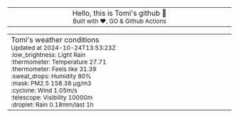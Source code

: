 
<div align="center">
<table>
<tbody>
<td align="center">
<img width="2000" height="0"><br>
Hello, this is Tomi's github 👋<br>
<sup>Built with ❤️, GO & Github Actions</sup><br>
<img width="2000" height="0">
</td>
</tbody>
</table>
</div>
<table>
<tbody>
<td align="left">
<img width="2000" height="0"><br>
Tomi's weather conditions<br>
<sup>Updated at 2024-10-24T13:53:23Z</sup><br>
<sup>:low_brightness: Light Rain</sup><br>
<sup>:thermometer: Temperature 27.71 </sup><br>
<sup>:thermometer: Feels like 31.39</sup><br>
<sup>:sweat_drops: Humidity 80%</sup><br>
<sup>:mask: PM2.5 158.38 μg/m3</sup><br>
<sup>:cyclone: Wind 1.05m/s </sup><br>
<sup>:telescope: Visibility 10000m </sup><br>
<sup>:droplet: Rain 0.18mm/last 1h </sup><br>
<img width="2000" height="0">
</td>
<td align="left">
<img width="2000" height="0"><br>
<br>
<img width="2000" height="0">
</td>
</tbody>
</table>
</div>
    